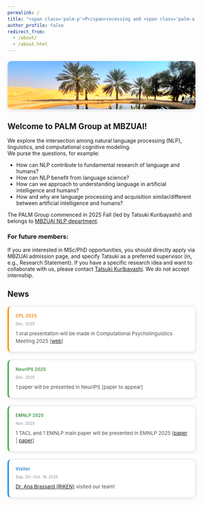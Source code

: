 ```yaml
---
permalink: /
title: "<span class='palm-p'>P</span>rocessing and <span class='palm-a'>A</span>cquisition of <span class='palm-l'>L</span>anguage in <span class='palm-m'>M</span>achines and <span class='palm-m'>M</span>ind (<span class='palm-p'>P</span><span class='palm-a'>A</span><span class='palm-l'>L</span><span class='palm-m'>M</span>) Group <img src='/images/palm-logo.png' alt='PALM Logo' class='title-logo'>"
author_profile: false
redirect_from:
  - /about/
  - /about.html
---
```


<div style="text-align: center; margin: 20px 0;">
  <img src="/images/dessert.png" alt="Dessert" style="max-width: 100%; height: auto; border-radius: 10px; box-shadow: 0 4px 8px rgba(0,0,0,0.1);">
</div>

## Welcome to PALM Group at MBZUAI!
We explore the intersection among natural language processing (NLP), linguistics, and computational cognitive modeling.  
We purse the questions, for example:
- How can NLP contribute to fundamental research of language and humans? 
- How can NLP benefit from language science? 
- How can we approach to understanding language in artificial intelligence and humans?
- How and why are language processing and acquisition similar/different between artificial intelligence and humans? 

The PALM Group commenced in 2025 Fall (led by Tatsuki Kuribayashi) and belongs to <a href="https://mbzuai.ac.ae/research-department/natural-language-processing-department/">MBZUAI NLP department</a>.


### For future members:
If you are interested in MSc/PhD opportunities, you should directly apply via <a herf="https://mbzuai.ac.ae/study/graduate-admission-process/">MBZUAI admission page</a>, and specify Tatsuki as a preferred supervisor (in, e.g., Research Statement).
If you have a specific research idea and want to collaborate with us, please contact <a href="https://kuribayashi4.github.io/">Tatsuki Kuribayashi</a>. We do not accept internship.

## News

<style>
.news-grid {
  display: grid;
  grid-template-columns: repeat(auto-fit, minmax(320px, 1fr));
  gap: 20px;
  margin: 20px 0;
}

.news-card {
  background: white;
  border: 1px solid #dee2e6;
  border-radius: 10px;
  overflow: hidden;
  transition: all 0.3s ease;
  box-shadow: 0 2px 8px rgba(0,0,0,0.1);
}

.news-card:hover {
  box-shadow: 0 8px 25px rgba(0,0,0,0.15);
  transform: translateY(-3px);
}

.news-image {
  width: 100%;
  height: 180px;
  object-fit: cover;
  border-bottom: 1px solid #dee2e6;
}

.news-content-wrapper {
  padding: 18px;
}

.news-date {
  font-size: 0.8em;
  color: #6c757d;
  font-weight: 600;
  margin-bottom: 8px;
  letter-spacing: 0.5px;
}

.news-actual-date {
  font-size: 0.75em;
  color: #868e96;
  font-weight: 400;
  margin-bottom: 10px;
  text-transform: none;
}

.news-content {
  color: #495057;
  line-height: 1.5;
  font-size: 0.95em;
}

.news-highlight {
  border-left: 4px solid #2196f3;
}

.news-highlight .news-date {
  color: #1976d2;
}

.news-achievement {
  border-left: 4px solid #ff9800;
}

.news-achievement .news-date {
  color: #f57c00;
}

.news-publication {
  border-left: 4px solid #4caf50;
}

.news-publication .news-date {
  color: #388e3c;
}

.news-image-placeholder {
  width: 100%;
  height: 180px;
  background: linear-gradient(135deg, #f8f9fa 0%, #e9ecef 100%);
  display: flex;
  align-items: center;
  justify-content: center;
  font-size: 48px;
  color: #adb5bd;
  border-bottom: 1px solid #dee2e6;
}
</style>

<div class="news-grid">

  <div class="news-card news-achievement">
    <div class="news-content-wrapper">
      <div class="news-date">CPL 2025</div>
      <div class="news-actual-date">Dec. 2025</div>
      <div class="news-content">1 oral presentation will be made in Computational Psycholinguistics Meeting 2025 [<a href="https://cpl2025.sites.uu.nl/accepted-submissions/">web</a>]</div>
    </div>
  </div>

  <div class="news-card news-publication">
    <div class="news-content-wrapper">
      <div class="news-date">NeurIPS 2025</div>
      <div class="news-actual-date">Dec. 2025</div>
      <div class="news-content">1 paper will be presented in NeurIPS [paper to appear]</div>
    </div>
  </div>

  <div class="news-card news-publication">
    <div class="news-content-wrapper">
      <div class="news-date">EMNLP 2025</div>
      <div class="news-actual-date">Nov. 2025</div>
      <div class="news-content">1 TACL and 1 EMNLP main paper will be presented in EMNLP 2025 [<a href="https://arxiv.org/abs/2502.01615">paper</a> | <a href="https://arxiv.org/abs/2510.12722">paper</a>]</div>
    </div>
  </div>

  <div class="news-card news-highlight">
    <div class="news-content-wrapper">
      <div class="news-date">Visitor</div>
      <div class="news-actual-date">Sep. 20--Oct. 19, 2025</div>
      <div class="news-content"><a href="https://a-brassard.github.io/">Dr. Ana Brassard (RIKEN)</a> visited our team!</div>
    </div>
  </div>

</div>